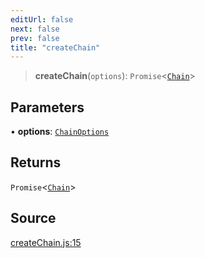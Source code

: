 ```yaml
---
editUrl: false
next: false
prev: false
title: "createChain"
---
```


> **createChain**(`options`): `Promise`\<[`Chain`](/reference/tevm/blockchain/type-aliases/chain/)\>

## Parameters

• **options**: [`ChainOptions`](/reference/tevm/blockchain/type-aliases/chainoptions/)

## Returns

`Promise`\<[`Chain`](/reference/tevm/blockchain/type-aliases/chain/)\>

## Source

[createChain.js:15](https://github.com/evmts/tevm-monorepo/blob/main/packages/blockchain/src/createChain.js#L15)
